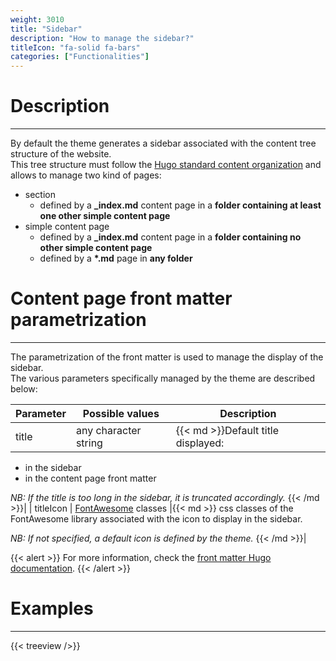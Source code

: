 ```yaml
---
weight: 3010
title: "Sidebar"
description: "How to manage the sidebar?"
titleIcon: "fa-solid fa-bars"
categories: ["Functionalities"]
---
```


# Description
---

By default the theme generates a sidebar associated with the content tree structure of the website.  
This tree structure must follow the [Hugo standard content organization](https://gohugo.io/content-management/organization/) and allows to manage two kind of pages:
* section
    * defined by a **_index.md** content page in a **folder containing at least one other simple content page**
* simple content page
    * defined by a **_index.md** content page in a **folder containing no other simple content page**
    * defined by a **\*.md** page in **any folder**

# Content page front matter parametrization
---

The parametrization of the front matter is used to manage the display of the sidebar.  
The various parameters specifically managed by the theme are described below:

| Parameter | Possible values | Description |
| --------- | --------------- | ----------- |
| title | any character string |{{< md >}}Default title displayed:
* in the sidebar
* in the content page front matter

*NB: If the title is too long in the sidebar, it is truncated accordingly.*
{{< /md >}}|
| titleIcon | [FontAwesome](https://fontawesome.com/icons?d=gallery&p=2&m=free) classes |{{< md >}}
css classes of the FontAwesome library associated with the icon to display in the sidebar.

*NB: If not specified, a default icon is defined by the theme.*
{{< /md >}}|

{{< alert >}}
For more information, check the [front matter Hugo documentation](https://gohugo.io/content-management/front-matter/).
{{< /alert >}}

# Examples
---

{{< treeview />}}
